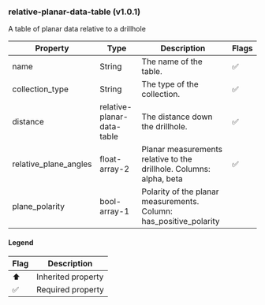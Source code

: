 ### relative-planar-data-table (v1.0.1)
A table of planar data relative to a drillhole

| Property | Type | Description | Flags |
|---|---|---|---|
| name | String | The name of the table. | ✅ |
| collection_type | String | The type of the collection. | ✅ |
| distance | relative-planar-data-table | The distance down the drillhole. | ✅ |
| relative_plane_angles | float-array-2 | Planar measurements relative to the drillhole. Columns: alpha, beta | ✅ |
| plane_polarity | bool-array-1 | Polarity of the planar measurements. Column: has_positive_polarity |  |


#### Legend

| Flag | Description |
| --- | --- |
| ⬆️ | Inherited property |
| ✅ | Required property |

